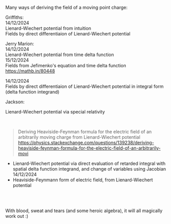 Many ways of deriving the field of a moving point charge:

Griffiths:  
14/12/2024  
Lienard-Wiechert potential from intuition  
Fields by direct differentiaion of Lienard-Wiechert potential

Jerry Marion:  
14/12/2024  
Lienard-Wiechert potential from time delta function  
15/12/2024  
Fields from Jefimenko's equation and time delta function  
https://mathb.in/80448

14/12/2024  
Fields by direct differentiaion of Lienard-Wiechert potential in integral form (delta function integrand)

Jackson:  





Lienard-Wiechert potential via special relativity

<br>

> Deriving Heaviside-Feynman formula for the electric field of an arbitrarily moving charge from Lienard-Wiechert potential
https://physics.stackexchange.com/questions/139238/deriving-heaviside-feynman-formula-for-the-electric-field-of-an-arbitrarily-movi

- Lienard-Wiechert potential via direct evaluation of retarded integral with spatial delta function integrand, and change of variables using Jacobian  
  14/12/2024  
- Heaviside-Feynmann form of electric field, from Lienard-Wiechert potential
  
<br>
<br>
  
With blood, sweat and tears (and some heroic algebra), it will all magically work out :)
